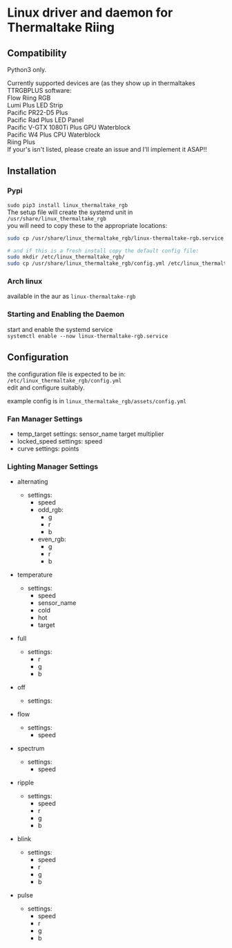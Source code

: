 # Linux driver and daemon for Thermaltake Riing


## Compatibility
Python3 only.

Currently supported devices are (as they show up in thermaltakes TTRGBPLUS software:  
    Flow Riing RGB  
    Lumi Plus LED Strip  
    Pacific PR22-D5 Plus  
    Pacific Rad Plus LED Panel  
    Pacific V-GTX 1080Ti Plus GPU Waterblock  
    Pacific W4 Plus CPU Waterblock  
    Riing Plus  
If your's isn't listed, please create an issue and I'll implement it ASAP!!  


## Installation

### Pypi

`sudo pip3 install linux_thermaltake_rgb`  
The setup file will create the systemd unit
in `/usr/share/linux_thermaltake_rgb`  
you will need to copy these to the appropriate locations:

```bash
sudo cp /usr/share/linux_thermaltake_rgb/linux-thermaltake-rgb.service /usr/lib/systemd/system/

# and if this is a fresh install copy the default config file:
sudo mkdir /etc/linux_thermaltake_rgb/
sudo cp /usr/share/linux_thermaltake_rgb/config.yml /etc/linux_thermaltake_rgb/
```

### Arch linux

available in the aur as `linux-thermaltake-rgb`

### Starting and Enabling the Daemon

start and enable the systemd service  
`systemctl enable --now linux-thermaltake-rgb.service`  


## Configuration
the configuration file is expected to be in: `/etc/linux_thermaltake_rgb/config.yml`  
edit and configure suitably.  

example config is in `linux_thermaltake_rgb/assets/config.yml`

### Fan Manager Settings

- temp_target
  settings:
    sensor_name
    target
    multiplier
- locked_speed
  settings:
    speed
- curve
  settings:
    points
    
### Lighting Manager Settings

- alternating  
  - settings:  
    - speed  
    - odd_rgb:  
      - g  
      - r  
      - b  
    - even_rgb:  
      - g  
      - r  
      - b  
      
- temperature 
  - settings: 
    - speed 
    - sensor_name 
    - cold 
    - hot 
    - target 

- full 
  - settings: 
    - r 
    - g 
    - b 
    
- off 
  - settings: 

- flow 
  - settings: 
    - speed 
    
- spectrum 
  - settings: 
    - speed 
    
- ripple 
  - settings: 
    - speed 
    - r 
    - g 
    - b 
    
- blink 
  - settings: 
    - speed 
    - r 
    - g 
    - b 
    
- pulse 
  - settings: 
    - speed 
    - r 
    - g 
    - b 
  

